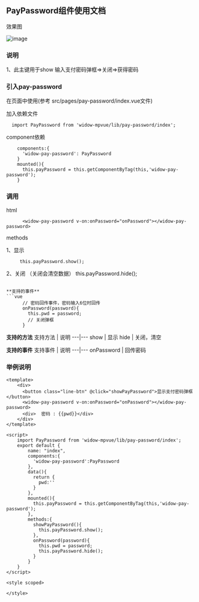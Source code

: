 ## PayPassword组件使用文档

效果图

![image](http://ovn18u9yn.bkt.clouddn.com/pay-password.jpg?imageView2/1/w/375/h/667)

### 说明
1、此主键用于show 输入支付密码弹框=>关闭=>获得密码

### 引入pay-password
在页面中使用(参考 src/pages/pay-password/index.vue文件)

加入依赖文件
```
  import PayPassword from 'widow-mpvue/lib/pay-password/index';

```

component依赖
```
    components:{
      'widow-pay-password': PayPassword
    }
    mounted(){
      this.payPassword = this.getComponentByTag(this,'widow-pay-password');
    }
```


### 调用

html

```
      <widow-pay-password v-on:onPassword="onPassword"></widow-pay-password>

```
methods

1、显示
```
     this.payPassword.show();

```
2、关闭 （关闭会清空数据）
      this.payPassword.hide();
```

**支持的事件**
```vue
      // 密码回传事件，密码输入6位时回传
      onPassword(password){
        this.pwd = password;
        // 关闭弹框
      }
```

**支持的方法**
支持方法 | 说明
---|---
show | 显示
hide | 关闭，清空

**支持的事件**
支持事件 | 说明
---|---
onPassword | 回传密码

### 举例说明
```vue
<template>
    <div>
      <button class="line-btn" @click="showPayPassword">显示支付密码弹框</button>
      <widow-pay-password v-on:onPassword="onPassword"></widow-pay-password>
      <div>  密码 : {{pwd}}</div>
    </div>
</template>

<script>
    import PayPassword from 'widow-mpvue/lib/pay-password/index';
    export default {
        name: "index",
        components:{
          'widow-pay-password':PayPassword
        },
        data(){
          return {
            pwd:''
          }
        },
        mounted(){
          this.payPassword = this.getComponentByTag(this,'widow-pay-password');
        },
        methods:{
          showPayPassword(){
            this.payPassword.show();
          },
          onPassword(password){
            this.pwd = password;
            this.payPassword.hide();
          }
        }
    }
</script>

<style scoped>

</style>

```
